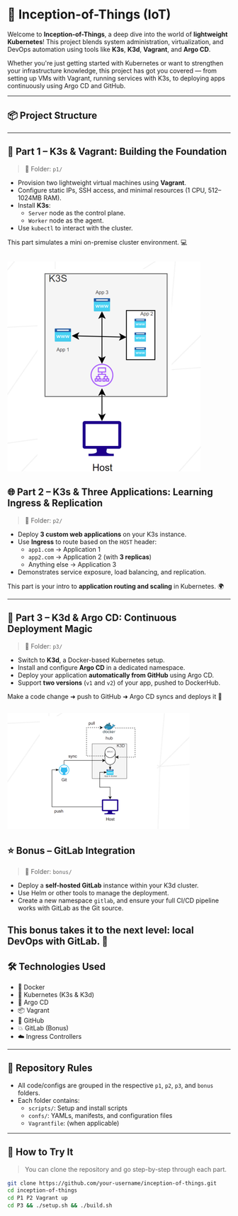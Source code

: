 # 🚀 Inception-of-Things (IoT)

Welcome to **Inception-of-Things**, a deep dive into the world of **lightweight Kubernetes**! This project blends system administration, virtualization, and DevOps automation using tools like **K3s**, **K3d**, **Vagrant**, and **Argo CD**.

Whether you're just getting started with Kubernetes or want to strengthen your infrastructure knowledge, this project has got you covered — from setting up VMs with Vagrant, running services with K3s, to deploying apps continuously using Argo CD and GitHub.

---

## 📦 Project Structure


---

## 🧩 Part 1 – K3s & Vagrant: Building the Foundation

> 📁 Folder: `p1/`

- Provision two lightweight virtual machines using **Vagrant**.
- Configure static IPs, SSH access, and minimal resources (1 CPU, 512–1024MB RAM).
- Install **K3s**:
  - `Server` node as the control plane.
  - `Worker` node as the agent.
- Use `kubectl` to interact with the cluster.
  
This part simulates a mini on-premise cluster environment. 💻
<!-- add image from assest -->
![K3s Cluster](assests/p1_assest_image.png)
---

## 🌐 Part 2 – K3s & Three Applications: Learning Ingress & Replication

> 📁 Folder: `p2/`

- Deploy **3 custom web applications** on your K3s instance.
- Use **Ingress** to route based on the `HOST` header:
  - `app1.com` → Application 1
  - `app2.com` → Application 2 (with **3 replicas**)
  - Anything else → Application 3
- Demonstrates service exposure, load balancing, and replication.

This part is your intro to **application routing and scaling** in Kubernetes. 🌍

---

## 🔁 Part 3 – K3d & Argo CD: Continuous Deployment Magic

> 📁 Folder: `p3/`

- Switch to **K3d**, a Docker-based Kubernetes setup.
- Install and configure **Argo CD** in a dedicated namespace.
- Deploy your application **automatically from GitHub** using Argo CD.
- Support **two versions** (`v1` and `v2`) of your app, pushed to DockerHub.

Make a code change ➜ push to GitHub ➜ Argo CD syncs and deploys it 🚀

![K3D ArgoCD](assests/p3_assrst_image.png)
---

## ⭐ Bonus – GitLab Integration

> 📁 Folder: `bonus/`

- Deploy a **self-hosted GitLab** instance within your K3d cluster.
- Use Helm or other tools to manage the deployment.
- Create a new namespace `gitlab`, and ensure your full CI/CD pipeline works with GitLab as the Git source.

This bonus takes it to the next level: **local DevOps with GitLab**. 💼
---

## 🛠 Technologies Used

- 🐳 Docker
- 🧪 Kubernetes (K3s & K3d)
- 🧭 Argo CD
- 📦 Vagrant
- 🐙 GitHub
- 💥 GitLab (Bonus)
- ☁️ Ingress Controllers

---

## 📂 Repository Rules

- All code/configs are grouped in the respective `p1`, `p2`, `p3`, and `bonus` folders.
- Each folder contains:
  - `scripts/`: Setup and install scripts
  - `confs/`: YAMLs, manifests, and configuration files
  - `Vagrantfile`: (when applicable)

---

## 🧪 How to Try It

> You can clone the repository and go step-by-step through each part.

```bash
git clone https://github.com/your-username/inception-of-things.git
cd inception-of-things
cd P1 P2 Vagrant up
cd P3 && ./setup.sh && ./build.sh
